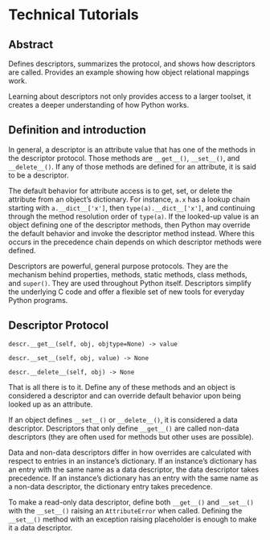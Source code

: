 # Technical Tutorials

## Abstract 

Defines descriptors, summarizes the protocol, and shows how descriptors are called. Provides an example showing how object relational mappings work.

Learning about descriptors not only provides access to a larger toolset, it creates a deeper understanding of how Python works.


## Definition and introduction

In general, a descriptor is an attribute value that has one of the methods in the descriptor protocol. Those methods are `__get__()`, `__set__()`, and `__delete__()`. If any of those methods are defined for an attribute, it is said to be a descriptor.

The default behavior for attribute access is to get, set, or delete the attribute from an object’s dictionary. For instance, `a.x` has a lookup chain starting with `a.__dict__['x']`, then `type(a).__dict__['x']`, and continuing through the method resolution order of `type(a)`. If the looked-up value is an object defining one of the descriptor methods, then Python may override the default behavior and invoke the descriptor method instead. Where this occurs in the precedence chain depends on which descriptor methods were defined.


Descriptors are powerful, general purpose protocols. They are the mechanism behind properties, methods, static methods, class methods, and `super()`. They are used throughout Python itself. Descriptors simplify the underlying C code and offer a flexible set of new tools for everyday Python programs. 


## Descriptor Protocol

`descr.__get__(self, obj, objtype=None) -> value`

`descr.__set__(self, obj, value) -> None`

`descr.__delete__(self, obj) -> None`

That is all there is to it. Define any of these methods and an object is considered a descriptor and can override default behavior upon being looked up as an attribute.

If an object defines `__set__()` or `__delete__()`, it is considered a data descriptor. Descriptors that only define `__get__()` are called non-data descriptors (they are often used for methods but other uses are possible).

Data and non-data descriptors differ in how overrides are calculated with respect to entries in an instance’s dictionary. If an instance’s dictionary has an entry with the same name as a data descriptor, the data descriptor takes precedence. If an instance’s dictionary has an entry with the same name as a non-data descriptor, the dictionary entry takes precedence.

To make a read-only data descriptor, define both `__get__()` and `__set__()` with the `__set__()` raising an `AttributeError` when called. Defining the `__set__()` method with an exception raising placeholder is enough to make it a data descriptor.

